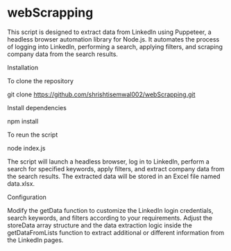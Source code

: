 # webScrapping

This script is designed to extract data from LinkedIn using Puppeteer, a headless browser automation library for Node.js. It automates the process of logging into LinkedIn, performing a search, applying filters, and scraping company data from the search results.

Installation

To clone the repository

git clone https://github.com/shrishtisemwal002/webScrapping.git

Install dependencies

npm install

To reun the script

node index.js

The script will launch a headless browser, log in to LinkedIn, perform a search for specified keywords, apply filters, and extract company data from the search results. The extracted data will be stored in an Excel file named data.xlsx.

Configuration

Modify the getData function to customize the LinkedIn login credentials, search keywords, and filters according to your requirements.
Adjust the storeData array structure and the data extraction logic inside the getDataFromLists function to extract additional or different information from the LinkedIn pages.
